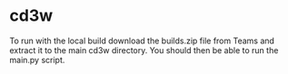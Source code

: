 # cd3w

To run with the local build download the builds.zip file from Teams and extract it to the main cd3w directory. You should then be able to run the main.py script.
